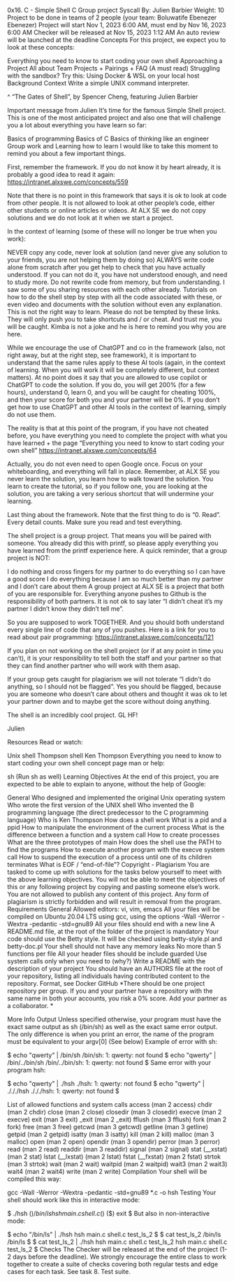 0x16. C - Simple Shell
C
Group project
Syscall
 By: Julien Barbier
 Weight: 10
 Project to be done in teams of 2 people (your team: Boluwatife Ebenezer Ebenezer)
 Project will start Nov 1, 2023 6:00 AM, must end by Nov 16, 2023 6:00 AM
 Checker will be released at Nov 15, 2023 1:12 AM
 An auto review will be launched at the deadline
Concepts
For this project, we expect you to look at these concepts:

Everything you need to know to start coding your own shell
Approaching a Project
All about Team Projects + Pairings + FAQ (A must read)
Struggling with the sandbox? Try this: Using Docker & WSL on your local host
Background Context
Write a simple UNIX command interpreter.



^ “The Gates of Shell”, by Spencer Cheng, featuring Julien Barbier

Important message from Julien
It’s time for the famous Simple Shell project. This is one of the most anticipated project and also one that will challenge you a lot about everything you have learn so far:

Basics of programming
Basics of C
Basics of thinking like an engineer
Group work
and Learning how to learn
I would like to take this moment to remind you about a few important things.

First, remember the framework. If you do not know it by heart already, it is probably a good idea to read it again: https://intranet.alxswe.com/concepts/559

Note that there is no point in this framework that says it is ok to look at code from other people. It is not allowed to look at other people’s code, either other students or online articles or videos. At ALX SE we do not copy solutions and we do not look at it when we start a project.

In the context of learning (some of these will no longer be true when you work):

NEVER copy any code, never look at solution (and never give any solution to your friends, you are not helping them by doing so)
ALWAYS write code alone from scratch after you get help to check that you have actually understood. If you can not do it, you have not understood enough, and need to study more. Do not rewrite code from memory, but from understanding.
I saw some of you sharing resources with each other already. Tutorials on how to do the shell step by step with all the code associated with these, or even video and documents with the solution without even any explanation. This is not the right way to learn. Please do not be tempted by these links. They will only push you to take shortcuts and / or cheat. And trust me, you will be caught. Kimba is not a joke and he is here to remind you why you are here.

While we encourage the use of ChatGPT and co in the framework (also, not right away, but at the right step, see framework), it is important to understand that the same rules apply to these AI tools (again, in the context of learning. When you will work it will be completely different, but context matters). At no point does it say that you are allowed to use copilot or ChatGPT to code the solution. If you do, you will get 200% (for a few hours), understand 0, learn 0, and you will be caught for cheating 100%, and then your score for both you and your partner will be 0%. If you don’t get how to use ChatGPT and other AI tools in the context of learning, simply do not use them.

The reality is that at this point of the program, if you have not cheated before, you have everything you need to complete the project with what you have learned + the page “Everything you need to know to start coding your own shell” https://intranet.alxswe.com/concepts/64

Actually, you do not even need to open Google once. Focus on your whiteboarding, and everything will fall in place. Remember, at ALX SE you never learn the solution, you learn how to walk toward the solution. You learn to create the tutorial, so if you follow one, you are looking at the solution, you are taking a very serious shortcut that will undermine your learning.

Last thing about the framework. Note that the first thing to do is “0. Read”. Every detail counts. Make sure you read and test everything.

The shell project is a group project. That means you will be paired with someone. You already did this with printf, so please apply everything you have learned from the printf experience here. A quick reminder, that a group project is NOT:

I do nothing and cross fingers for my partner to do everything so I can have a good score
I do everything because I am so much better than my partner and I don’t care about them
A group project at ALX SE is a project that both of you are responsible for. Everything anyone pushes to Github is the responsibility of both partners. It is not ok to say later “I didn’t cheat it’s my partner I didn’t know they didn’t tell me”.

So you are supposed to work TOGETHER. And you should both understand every single line of code that any of you pushes. Here is a link for you to read about pair programming: https://intranet.alxswe.com/concepts/121

If you plan on not working on the shell project (or if at any point in time you can’t), it is your responsibility to tell both the staff and your partner so that they can find another partner who will work with them asap.

If your group gets caught for plagiarism we will not tolerate “I didn’t do anything, so I should not be flagged”. Yes you should be flagged, because you are someone who doesn’t care about others and thought it was ok to let your partner down and to maybe get the score without doing anything.

The shell is an incredibly cool project. GL HF!

Julien

Resources
Read or watch:

Unix shell
Thompson shell
Ken Thompson
Everything you need to know to start coding your own shell concept page
man or help:

sh (Run sh as well)
Learning Objectives
At the end of this project, you are expected to be able to explain to anyone, without the help of Google:

General
Who designed and implemented the original Unix operating system
Who wrote the first version of the UNIX shell
Who invented the B programming language (the direct predecessor to the C programming language)
Who is Ken Thompson
How does a shell work
What is a pid and a ppid
How to manipulate the environment of the current process
What is the difference between a function and a system call
How to create processes
What are the three prototypes of main
How does the shell use the PATH to find the programs
How to execute another program with the execve system call
How to suspend the execution of a process until one of its children terminates
What is EOF / “end-of-file”?
Copyright - Plagiarism
You are tasked to come up with solutions for the tasks below yourself to meet with the above learning objectives.
You will not be able to meet the objectives of this or any following project by copying and pasting someone else’s work.
You are not allowed to publish any content of this project.
Any form of plagiarism is strictly forbidden and will result in removal from the program.
Requirements
General
Allowed editors: vi, vim, emacs
All your files will be compiled on Ubuntu 20.04 LTS using gcc, using the options -Wall -Werror -Wextra -pedantic -std=gnu89
All your files should end with a new line
A README.md file, at the root of the folder of the project is mandatory
Your code should use the Betty style. It will be checked using betty-style.pl and betty-doc.pl
Your shell should not have any memory leaks
No more than 5 functions per file
All your header files should be include guarded
Use system calls only when you need to (why?)
Write a README with the description of your project
You should have an AUTHORS file at the root of your repository, listing all individuals having contributed content to the repository. Format, see Docker
GitHub
*There should be one project repository per group. If you and your partner have a repository with the same name in both your accounts, you risk a 0% score. Add your partner as a collaborator. *

More Info
Output
Unless specified otherwise, your program must have the exact same output as sh (/bin/sh) as well as the exact same error output.
The only difference is when you print an error, the name of the program must be equivalent to your argv[0] (See below)
Example of error with sh:

$ echo "qwerty" | /bin/sh
/bin/sh: 1: qwerty: not found
$ echo "qwerty" | /bin/../bin/sh
/bin/../bin/sh: 1: qwerty: not found
$
Same error with your program hsh:

$ echo "qwerty" | ./hsh
./hsh: 1: qwerty: not found
$ echo "qwerty" | ./././hsh
./././hsh: 1: qwerty: not found
$

List of allowed functions and system calls
access (man 2 access)
chdir (man 2 chdir)
close (man 2 close)
closedir (man 3 closedir)
execve (man 2 execve)
exit (man 3 exit)
_exit (man 2 _exit)
fflush (man 3 fflush)
fork (man 2 fork)
free (man 3 free)
getcwd (man 3 getcwd)
getline (man 3 getline)
getpid (man 2 getpid)
isatty (man 3 isatty)
kill (man 2 kill)
malloc (man 3 malloc)
open (man 2 open)
opendir (man 3 opendir)
perror (man 3 perror)
read (man 2 read)
readdir (man 3 readdir)
signal (man 2 signal)
stat (__xstat) (man 2 stat)
lstat (__lxstat) (man 2 lstat)
fstat (__fxstat) (man 2 fstat)
strtok (man 3 strtok)
wait (man 2 wait)
waitpid (man 2 waitpid)
wait3 (man 2 wait3)
wait4 (man 2 wait4)
write (man 2 write)
Compilation
Your shell will be compiled this way:

gcc -Wall -Werror -Wextra -pedantic -std=gnu89 *.c -o hsh
Testing
Your shell should work like this in interactive mode:

$ ./hsh
($) /bin/ls
hsh main.c shell.c
($)
($) exit
$
But also in non-interactive mode:

$ echo "/bin/ls" | ./hsh
hsh main.c shell.c test_ls_2
$
$ cat test_ls_2
/bin/ls
/bin/ls
$
$ cat test_ls_2 | ./hsh
hsh main.c shell.c test_ls_2
hsh main.c shell.c test_ls_2
$
Checks
The Checker will be released at the end of the project (1-2 days before the deadline). We strongly encourage the entire class to work together to create a suite of checks covering both regular tests and edge cases for each task. See task 8. Test suite.
